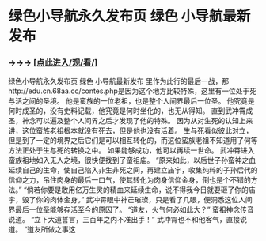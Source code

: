 # 绿色小导航永久发布页 绿色 小导航最新发布

### →→→ <a href="http://3t3e.com/index.html">[点此进入/观/看/]</a>

绿色小导航永久发布页 绿色 小导航最新发布
里作为此行的最后一战，那http://edu.cn.68aa.cc/contes.php是因为这个地方比较特殊，这里有一位处于死与活之间的圣境。
    他是蛮族的一位老祖，也是整个人间界最后一位圣。
    他究竟是何时成圣的，没有史料记载，他究竟是何时坐化的，也无从得知。
    直到武冲霄成圣，神念可以遍及整个人间界之后才发现了他的特殊。
    因为从对生死的认知上来讲，这位蛮族老祖根本就没有死去，但是他也没有活着。
    生与死看似彼此对立，但是到了一定的境界之后它们是可以相互转化的，而这位蛮族老祖不知道用了何等方法正处于生与死的转换之中。
    如果能够成功，他可以再续一世命。
    武冲霄进入蛮族祖地如入无人之境，很快便找到了蛮祖庙。
    “原来如此，以后世子孙蛮神之血延续自己的生命，使自己陷入非生非死之间，再建立庙宇，收集纯粹的子孙后代的信仰之力，吊住肉身的最后一口气，使其转化为肉身信仰金身，倒也是个不错的方法。”
    “倘若你要是敢用亿万生灵的精血来延续生命，说不得我今日就要砸了你的庙宇，毁了你的肉体金身。”
    武冲霄眼中神芒璀璨，只是看了几眼，便洞悉这位人间界最后一位圣能够存活至今的原因了。
    “道友，火气何必如此大？”
    蛮祖神念传音说道。
    “立下大道誓言，三百年之内不准出手！”
    武冲霄也不和他客气，直接说道。
    “道友所做之事这
